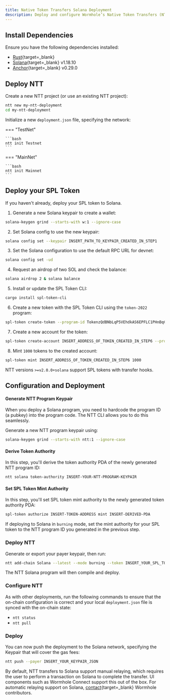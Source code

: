 ```yaml
---
title: Native Token Transfers Solana Deployment
description: Deploy and configure Wormhole’s Native Token Transfers (NTT) for Solana, including setup, token compatibility, mint/burn modes, and CLI usage.
---
```


## Install Dependencies

Ensure you have the following dependencies installed:

-  [Rust](https://www.rust-lang.org/tools/install){target=\_blank} 
-  [Solana](https://docs.solanalabs.com/cli/install){target=\_blank} v1.18.10
-  [Anchor](https://www.anchor-lang.com/docs/installation){target=\_blank} v0.29.0

## Deploy NTT

Create a new NTT project (or use an existing NTT project):

```bash
ntt new my-ntt-deployment
cd my-ntt-deployment
```

Initialize a new `deployment.json` file, specifying the network:

=== "TestNet"

    ```bash
	ntt init Testnet
    ```

=== "MainNet"

    ```bash
	ntt init Mainnet
    ```

## Deploy your SPL Token

If you haven't already, deploy your SPL token to Solana.

1. Generate a new Solana keypair to create a wallet:
```bash
solana-keygen grind --starts-with w:1 --ignore-case
```

2. Set Solana config to use the new keypair:
```bash
solana config set --keypair INSERT_PATH_TO_KEYPAIR_CREATED_IN_STEP1
```

3. Set the Solana configuration to use the default RPC URL for devnet:
```bash
solana config set -ud
```

4. Request an airdrop of two SOL and check the balance:
```bash
solana airdrop 2 & solana balance
```

5. Install or update the SPL Token CLI:
```bash
cargo install spl-token-cli
```

6. Create a new token with the SPL Token CLI using the `token-2022` program:
```bash
spl-token create-token --program-id TokenzQdBNbLqP5VEhdkAS6EPFLC1PHnBqCXEpPxuEb 
```

7. Create a new account for the token:
```bash
spl-token create-account INSERT_ADDRESS_OF_TOKEN_CREATED_IN_STEP6 --program-id TokenzQdBNbLqP5VEhdkAS6EPFLC1PHnBqCXEpPxuEb
```

8. Mint `1000` tokens to the created account:
```bash
spl-token mint INSERT_ADDRESS_OF_TOKEN_CREATED_IN_STEP6 1000
```

NTT versions `>=v2.0.0+solana` support SPL tokens with transfer hooks.

## Configuration and Deployment

#### Generate NTT Program Keypair

When you deploy a Solana program, you need to hardcode the program ID (a pubkey) into the program code. The NTT CLI allows you to do this seamlessly.

Generate a new NTT program keypair using:

```bash
solana-keygen grind --starts-with ntt:1 --ignore-case
```

#### Derive Token Authority

In this step, you'll derive the token authority PDA of the newly generated NTT program ID:

```bash
ntt solana token-authority INSERT-YOUR-NTT-PROGRAM-KEYPAIR
```

#### Set SPL Token Mint Authority

In this step, you'll set SPL token mint authority to the newly generated token authority PDA:

```bash
spl-token authorize INSERT-TOKEN-ADDRESS mint INSERT-DERIVED-PDA
```

If deploying to Solana in `burning` mode, set the mint authority for your SPL token to the NTT program ID you generated in the previous step.

### Deploy NTT

Generate or export your payer keypair, then run:

```bash
ntt add-chain Solana --latest --mode burning --token INSERT_YOUR_SPL_TOKEN --payer INSERT_YOUR_KEYPAIR_JSON --program-key INSERT_YOUR_NTT_PROGRAM_KEYPAIR_JSON
```

The NTT Solana program will then compile and deploy.

### Configure NTT

As with other deployments, run the following commands to ensure that the on-chain configuration is correct and your local `deployment.json` file is synced with the on-chain state:

- `ntt status`
- `ntt pull`

### Deploy

You can now push the deployment to the Solana network, specifying the Keypair that will cover the gas fees:

```bash
ntt push --payer INSERT_YOUR_KEYPAIR_JSON
```

By default, NTT transfers to Solana support manual relaying, which requires the user to perform a transaction on Solana to complete the transfer. UI components such as Wormhole Connect support this out of the box. For automatic relaying support on Solana, [contact](https://forms.clickup.com/45049775/f/1aytxf-10244/JKYWRUQ70AUI99F32Q){target=\_blank} Wormhole contributors.